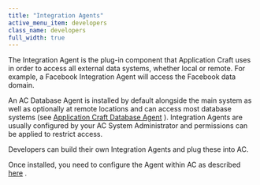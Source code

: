 ```yaml
---
title: "Integration Agents"
active_menu_item: developers
class_name: developers
full_width: true
---
```



The Integration Agent is the plug-in component that Application Craft uses in order to access all external data systems, whether local or remote. For example, a Facebook Integration Agent will access the Facebook data domain.

An AC Database Agent is installed by default alongside the main system as well as optionally at remote locations and can access most database systems (see [Application Craft Database Agent](application-craft-database-agent/) ). Integration Agents are usually configured by your AC System Administrator and permissions can be applied to restrict access.

Developers can build their own Integration Agents and plug these into AC.

Once installed, you need to configure the Agent within AC as described [here](configuring-integration-agents-within-ac/) .

